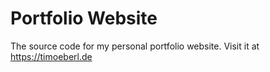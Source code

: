 # Portfolio Website

The source code for my personal portfolio website. Visit it at https://timoeberl.de
